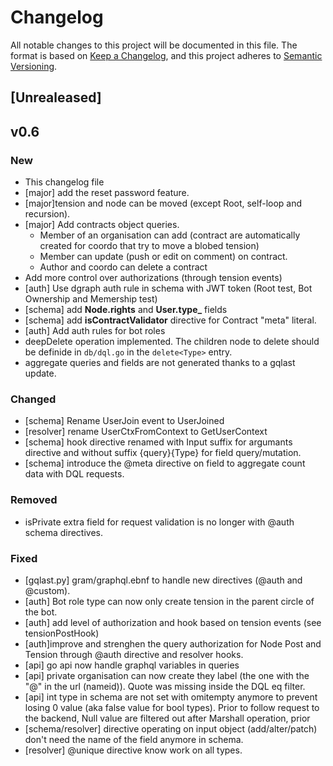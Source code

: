# Changelog

All notable changes to this project will be documented in this file.
The format is based on [Keep a Changelog](https://keepachangelog.com/en/1.0.0/), and this project adheres to [Semantic Versioning](https://semver.org/spec/v2.0.0.html).


## [Unrealeased]

## v0.6

### New
- This changelog file
- [major] add the reset password feature.
- [major]tension and node can be moved (except Root, self-loop and recursion).
- [major] Add contracts object queries.
    - Member of an organisation can add (contract are automatically created for coordo that try to move a blobed tension)
    - Member can update (push or edit on comment) on contract.
    - Author and coordo can delete a contract
- Add more control over authorizations (through tension events)
- [auth] Use dgraph auth rule in schema with JWT token (Root test, Bot Ownership and Memership test)
- [schema] add **Node.rights** and **User.type_** fields
- [schema] add **isContractValidator** directive for Contract "meta" literal.
- [auth] Add auth rules for bot roles
- deepDelete operation implemented. The children node to delete should be definide in `db/dql.go` in the `delete<Type>` entry.
- aggregate queries and fields are not generated thanks to a gqlast update.

### Changed
- [schema] Rename UserJoin event to UserJoined
- [resolver] rename UserCtxFromContext to GetUserContext
- [schema] hook directive renamed with Input suffix for argumants directive and without suffix {query}{Type} for field query/mutation.
- [schema] introduce the @meta directive on field to aggregate count data with DQL requests.

### Removed
- isPrivate extra field for request validation is no longer with @auth schema directives.

### Fixed
- [gqlast.py] gram/graphql.ebnf to handle new directives (@auth and @custom).
- [auth] Bot role type can now only create tension in the parent circle of the bot.
- [auth] add level of authorization and hook based on tension events (see tensionPostHook)
- [auth]improve and strenghen the query authorization for Node Post and Tension through @auth directive and resolver hooks.
- [api] go api now handle graphql variables in queries
- [api] private organisation can now create they label (the one with the "@" in the url (nameid)). Quote was missing inside the DQL eq filter.
- [api] int type in schema are not set with omitempty anymore to prevent losing 0 value (aka false value for bool types). Prior to follow request to the backend, Null value are filtered out after Marshall operation, prior 
- [schema/resolver] directive operating on input object (add/alter/patch) don't need the name of the field anymore in schema.
- [resolver] @unique directive know work on all types.
